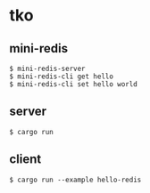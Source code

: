 # tko

## mini-redis

```
$ mini-redis-server
$ mini-redis-cli get hello
$ mini-redis-cli set hello world
```

## server

```
$ cargo run
```

## client

```
$ cargo run --example hello-redis
```
